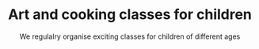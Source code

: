 ---
# Documentation: https://wowchemy.com/docs/page-builder/
widget: pages
headless: true
weight: 20

title: Art and cooking classes for children
subtitle:  We regulalry organise exciting classes for children of different ages

content:
  count: 0
  filters:
    author: ''
    category: ''
    exclude_featured: false
    publication_type: ''
    tag: 'class'
  offset: 0
  order: desc
  folders:
    - fundraising
    - events
design:
  view: community/datedshowcase
  flip_alt_rows: true
  columns: '1'  
  spacing:
    # Customize the section spacing. Order is top, right, bottom, left. 
    padding: ["20px", "0", "20px", "0"]
  background:
    color: 'var(--bg)'
    # Text color (true=light, false=dark, or remove for the dynamic theme color).
    text_color_light: false
---